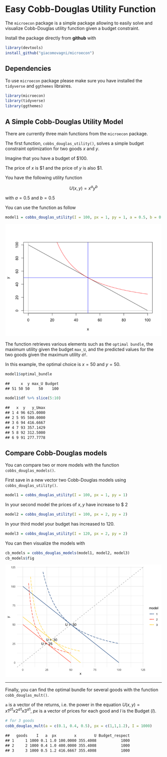 Easy Cobb-Douglas Utility Function
================

The `microecon` package is a simple package allowing to easily solve and
visualize Cobb-Douglas utility function given a budget constraint.

Install the package directly from **github** with

``` r
library(devtools)
install_github("giacomovagni/microecon")
```

## Dependencies

To use `microecon` package please make sure you have installed the
`tidyverse` and `ggthemes` libraires.

``` r
library(microecon)
library(tidyverse)
library(ggthemes)
```

## A Simple Cobb-Douglas Utility Model

There are currently three main functions from the `microecon` package.

The first function, `cobbs_douglas_utility()`, solves a simple budget
constraint optimization for two goods $x$ and $y$.

Imagine that you have a budget of \$100. 

The price of $x$ is \$1 and the price of $y$ is also \$1.

You have the following utility function

$$U(x,y) = x^a y^b$$

with $a = 0.5$ and $b=0.5$

You can use the function as follow

``` r
model1 = cobbs_douglas_utility(I = 100, px = 1, py = 1, a = 0.5, b = 0.5)
```

![](README_files/figure-gfm/unnamed-chunk-3-1.png)<!-- -->

The function retrieves various elements such as the `optimal bundle`,
the maximum utility given the budget `max_U`, and the predicted values
for the two goods given the maximum utility `df`.

In this example, the optimal choice is $x=50$ and $y=50$.

``` r
model1$optimal_bundle
```

    ##     x  y max_U Budget
    ## 51 50 50    50    100

``` r
model1$df %>% slice(5:10)
```

    ##   x  y   y_Umax
    ## 1 4 96 625.0000
    ## 2 5 95 500.0000
    ## 3 6 94 416.6667
    ## 4 7 93 357.1429
    ## 5 8 92 312.5000
    ## 6 9 91 277.7778

## Compare Cobb-Douglas models

You can compare two or more models with the function
`cobbs_douglas_models()`.

First save in a new vector two Cobb-Douglas models using
`cobbs_douglas_utility()`.

``` r
model1 = cobbs_douglas_utility(I = 100, px = 1, py = 1)
```

In your second model the prices of $x,y$ have increase to \$ 2

``` r
model2 = cobbs_douglas_utility(I = 100, px = 2, py = 2)
```

In your third model your budget has increased to 120.

``` r
model3 = cobbs_douglas_utility(I = 120, px = 2, py = 2)
```

You can then visualize the models with

``` r
cb_models = cobbs_douglas_models(model1, model2, model3)
cb_models$fig
```

![](README_files/figure-gfm/unnamed-chunk-8-1.png)<!-- -->

------------------------------------------------------------------------

Finally, you can find the optimal bundle for several goods with the
function `cobb_douglas_mult()`.

`a` is a vector of the returns, i.e. the power in the equation
$U(x,y) = x1^{a1} x2^{a1} x3^{a1}$, $px$ is a vector of prices for each
good and $I$ is the Budget ($I$).

``` r
# for 3 goods
cobb_douglas_mult(a = c(0.1, 0.4, 0.5), px = c(1,1,1.2), I = 1000)
```

    ##   goods    I   a  px        x        U Budget_respect
    ## 1     1 1000 0.1 1.0 100.0000 355.4008           1000
    ## 2     2 1000 0.4 1.0 400.0000 355.4008           1000
    ## 3     3 1000 0.5 1.2 416.6667 355.4008           1000
